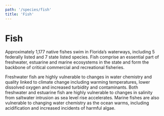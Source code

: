 ```yaml
---
path: '/species/fish'
title: 'Fish'
---
```


# Fish

Approximately 1,177 native fishes swim in Florida’s waterways, including 5 federally listed and 7 state listed species. Fish comprise an essential part of freshwater, estuarine and marine ecosystems in the state and form the backbone of critical commercial and recreational fisheries.

Freshwater fish are highly vulnerable to changes in water chemistry and quality linked to climate change including warming temperatures, lower dissolved oxygen and increased turbidity and contaminants. Both freshwater and estuarine fish are highly vulnerable to changes in salinity from saltwater intrusion as sea level rise accelerates. Marine fishes are also vulnerable to changing water chemistry as the ocean warms, including acidification and increased incidents of harmful algae.
